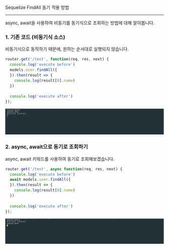 Sequelize FindAll 동기 적용 방법
* * *      
async, await을 사용하여 비동기를 동기식으로 조회하는 방법에 대해 알아봅니다.

### 1. 기존 코드 (비동기식 소스)

비동기식으로 동작하기 때문에, 원하는 순서대로 실행되지 않습니다.

``` javascript
router.get('/test', function(req, res, next) {
  console.log('execute before')
  models.user.findAll({
  }).then(result => {
    console.log(result[0].name)
  })

  console.log('execute after')
});
```
![ex_screenshot](./assets//sequelize_findall_async.png)


### 2. async, await으로 동기로 조회하기

async, await 키워드를 사용하여 동기로 조회해보겠습니다.
``` javascript
router.get('/test', async function(req, res, next) {
  console.log('execute before')
  await models.user.findAll({
  }).then(result => {
    console.log(result[0].name)
  })

  console.log('execute after')
});
```
![ex_screenshot](./assets//sequelize_findall_sync.png)
